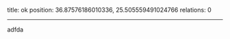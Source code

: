 title: ok
position: 36.87576186010336, 25.505559491024766
relations: 0

---







































adfda